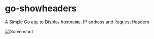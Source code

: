 # go-showheaders
A Simple Go app to Display hostname, IP address and Request Headers


 ![Screenshot](https://raw.githubusercontent.com/armsultan/go-showheaders/master/Extras/screenshot.png)



